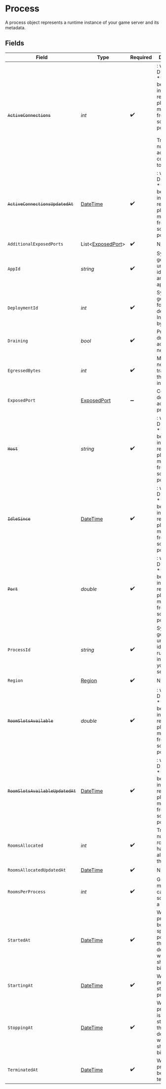 # Process

A process object represents a runtime instance of your game server and its metadata.


## Fields

| Field                                                                                                                                                                          | Type                                                                                                                                                                           | Required                                                                                                                                                                       | Description                                                                                                                                                                    | Example                                                                                                                                                                        |
| ------------------------------------------------------------------------------------------------------------------------------------------------------------------------------ | ------------------------------------------------------------------------------------------------------------------------------------------------------------------------------ | ------------------------------------------------------------------------------------------------------------------------------------------------------------------------------ | ------------------------------------------------------------------------------------------------------------------------------------------------------------------------------ | ------------------------------------------------------------------------------------------------------------------------------------------------------------------------------ |
| ~~`ActiveConnections`~~                                                                                                                                                        | *int*                                                                                                                                                                          | :heavy_check_mark:                                                                                                                                                             | : warning: ** DEPRECATED **: This will be removed in a future release, please migrate away from it as soon as possible.<br/><br/>Tracks the number of active connections to a process. | 10                                                                                                                                                                             |
| ~~`ActiveConnectionsUpdatedAt`~~                                                                                                                                               | [DateTime](https://learn.microsoft.com/en-us/dotnet/api/system.datetime?view=net-5.0)                                                                                          | :heavy_check_mark:                                                                                                                                                             | : warning: ** DEPRECATED **: This will be removed in a future release, please migrate away from it as soon as possible.                                                        |                                                                                                                                                                                |
| `AdditionalExposedPorts`                                                                                                                                                       | List<[ExposedPort](../../Models/Shared/ExposedPort.md)>                                                                                                                        | :heavy_check_mark:                                                                                                                                                             | N/A                                                                                                                                                                            | [{"host":"1.proxy.hathora.dev","name":"debug","port":72941,"transportType":"tcp"}]                                                                                             |
| `AppId`                                                                                                                                                                        | *string*                                                                                                                                                                       | :heavy_check_mark:                                                                                                                                                             | System generated unique identifier for an application.                                                                                                                         | app-af469a92-5b45-4565-b3c4-b79878de67d2                                                                                                                                       |
| `DeploymentId`                                                                                                                                                                 | *int*                                                                                                                                                                          | :heavy_check_mark:                                                                                                                                                             | System generated id for a deployment. Increments by 1.                                                                                                                         | 1                                                                                                                                                                              |
| `Draining`                                                                                                                                                                     | *bool*                                                                                                                                                                         | :heavy_check_mark:                                                                                                                                                             | Process in drain will not accept any new rooms.                                                                                                                                |                                                                                                                                                                                |
| `EgressedBytes`                                                                                                                                                                | *int*                                                                                                                                                                          | :heavy_check_mark:                                                                                                                                                             | Measures network traffic leaving the process in bytes.                                                                                                                         | 435                                                                                                                                                                            |
| `ExposedPort`                                                                                                                                                                  | [ExposedPort](../../Models/Shared/ExposedPort.md)                                                                                                                              | :heavy_minus_sign:                                                                                                                                                             | Connection details for an active process.                                                                                                                                      |                                                                                                                                                                                |
| ~~`Host`~~                                                                                                                                                                     | *string*                                                                                                                                                                       | :heavy_check_mark:                                                                                                                                                             | : warning: ** DEPRECATED **: This will be removed in a future release, please migrate away from it as soon as possible.                                                        |                                                                                                                                                                                |
| ~~`IdleSince`~~                                                                                                                                                                | [DateTime](https://learn.microsoft.com/en-us/dotnet/api/system.datetime?view=net-5.0)                                                                                          | :heavy_check_mark:                                                                                                                                                             | : warning: ** DEPRECATED **: This will be removed in a future release, please migrate away from it as soon as possible.                                                        |                                                                                                                                                                                |
| ~~`Port`~~                                                                                                                                                                     | *double*                                                                                                                                                                       | :heavy_check_mark:                                                                                                                                                             | : warning: ** DEPRECATED **: This will be removed in a future release, please migrate away from it as soon as possible.                                                        |                                                                                                                                                                                |
| `ProcessId`                                                                                                                                                                    | *string*                                                                                                                                                                       | :heavy_check_mark:                                                                                                                                                             | System generated unique identifier to a runtime instance of your game server.                                                                                                  | cbfcddd2-0006-43ae-996c-995fff7bed2e                                                                                                                                           |
| `Region`                                                                                                                                                                       | [Region](../../Models/Shared/Region.md)                                                                                                                                        | :heavy_check_mark:                                                                                                                                                             | N/A                                                                                                                                                                            |                                                                                                                                                                                |
| ~~`RoomSlotsAvailable`~~                                                                                                                                                       | *double*                                                                                                                                                                       | :heavy_check_mark:                                                                                                                                                             | : warning: ** DEPRECATED **: This will be removed in a future release, please migrate away from it as soon as possible.                                                        |                                                                                                                                                                                |
| ~~`RoomSlotsAvailableUpdatedAt`~~                                                                                                                                              | [DateTime](https://learn.microsoft.com/en-us/dotnet/api/system.datetime?view=net-5.0)                                                                                          | :heavy_check_mark:                                                                                                                                                             | : warning: ** DEPRECATED **: This will be removed in a future release, please migrate away from it as soon as possible.                                                        |                                                                                                                                                                                |
| `RoomsAllocated`                                                                                                                                                               | *int*                                                                                                                                                                          | :heavy_check_mark:                                                                                                                                                             | Tracks the number of rooms that have been allocated to the process.                                                                                                            | 1                                                                                                                                                                              |
| `RoomsAllocatedUpdatedAt`                                                                                                                                                      | [DateTime](https://learn.microsoft.com/en-us/dotnet/api/system.datetime?view=net-5.0)                                                                                          | :heavy_check_mark:                                                                                                                                                             | N/A                                                                                                                                                                            |                                                                                                                                                                                |
| `RoomsPerProcess`                                                                                                                                                              | *int*                                                                                                                                                                          | :heavy_check_mark:                                                                                                                                                             | Governs how many [rooms](https://hathora.dev/docs/concepts/hathora-entities#room) can be scheduled in a process.                                                               | 3                                                                                                                                                                              |
| `StartedAt`                                                                                                                                                                    | [DateTime](https://learn.microsoft.com/en-us/dotnet/api/system.datetime?view=net-5.0)                                                                                          | :heavy_check_mark:                                                                                                                                                             | When the process bound to the specified port. We use this to determine when we should start billing.                                                                           |                                                                                                                                                                                |
| `StartingAt`                                                                                                                                                                   | [DateTime](https://learn.microsoft.com/en-us/dotnet/api/system.datetime?view=net-5.0)                                                                                          | :heavy_check_mark:                                                                                                                                                             | When the process started being provisioned.                                                                                                                                    |                                                                                                                                                                                |
| `StoppingAt`                                                                                                                                                                   | [DateTime](https://learn.microsoft.com/en-us/dotnet/api/system.datetime?view=net-5.0)                                                                                          | :heavy_check_mark:                                                                                                                                                             | When the process is issued to stop. We use this to determine when we should stop billing.                                                                                      |                                                                                                                                                                                |
| `TerminatedAt`                                                                                                                                                                 | [DateTime](https://learn.microsoft.com/en-us/dotnet/api/system.datetime?view=net-5.0)                                                                                          | :heavy_check_mark:                                                                                                                                                             | When the process has been terminated.                                                                                                                                          |                                                                                                                                                                                |